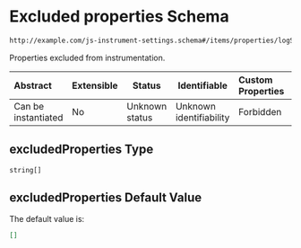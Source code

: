 # Excluded properties Schema

```txt
http://example.com/js-instrument-settings.schema#/items/properties/logSettings/properties/excludedProperties
```

Properties excluded from instrumentation.


| Abstract            | Extensible | Status         | Identifiable            | Custom Properties | Additional Properties | Access Restrictions | Defined In                                                                                                      |
| :------------------ | ---------- | -------------- | ----------------------- | :---------------- | --------------------- | ------------------- | --------------------------------------------------------------------------------------------------------------- |
| Can be instantiated | No         | Unknown status | Unknown identifiability | Forbidden         | Allowed               | none                | [js_instrument_settings.schema.json\*](../../schemas/js_instrument_settings.schema.json "open original schema") |

## excludedProperties Type

`string[]`

## excludedProperties Default Value

The default value is:

```json
[]
```
